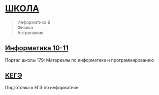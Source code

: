 <!---
xkurs/xkurs is a ✨ special ✨ repository because its `README.md` (this file) appears on your GitHub profile.
You can click the Preview link to take a look at your changes.
--->

# [ШКОЛА](https://adjoining-approach-866.notion.site/School-4f36c7650e6941378b57e1b5bb74ee95 "Notion")

>Информатика 9  
Физика  
Астрономия

## [Информатика 10-11](https://server.179.ru/wiki/?page=Informatika/11_B "Школа179")

Портал школы 179: Материалы по информатике и программированию

## [КЕГЭ](https://xkurs.github.io/KEGE/)

Подготовка к ЕГЭ по информатике
